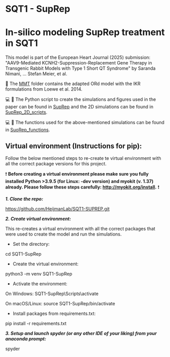 # SQT1 - SupRep

# In-silico modeling SupRep treatment in SQT1

This model is part of the European Heart Journal (2025) submission:
"AAV9-Mediated KCNH2-Suppression-Replacement Gene Therapy in Transgenic Rabbit Models with Type 1 Short QT Syndrome"
by Saranda Nimani, ... Stefan Meier, et al. 


:file_folder: The [MMT](https://github.com/HeijmanLab/SQT1-SUPREP/tree/main/MMT) folder contains the adapted ORd model with the IKR formulations from Loewe et al. 2014.
 
:computer: :snake: The Python script to create the simulations and figures used in the paper can be found in [SupRep](https://github.com/HeijmanLab/SQT1-SUPREP/blob/main/SQT1_SupRep_script.py) and the 2D simulations can be found in [SupRep_2D_scripts](https://github.com/HeijmanLab/SQT1-SUPREP/blob/main/SupRep_SQT1_2D_norm.py).

:computer: :snake: The functions used for the above-mentioned simulations can be found in [SuoRep_functions](https://github.com/HeijmanLab/SQT1-SUPREP/blob/main/SupRep_functions.py).


## Virtual environment (Instructions for pip):

Follow the below mentioned steps to re-create te virtual environment with all the correct package versions for this project.

:exclamation: **Before creating a virtual environment please make sure you fully installed Python >3.9.5 (for Linux: -dev version) and myokit (v. 1.37) already. Please follow these steps carefully: http://myokit.org/install.** :exclamation:


***1. Clone the repo:***

https://github.com/HeijmanLab/SQT1-SUPREP.git 

***2. Create virtual environment:***

This re-creates a virtual environment with all the correct packages that were used to create the model and run the simulations. 

- Set the directory:

cd SQT1-SupRep

- Create the virtual environment:

python3 -m venv SQT1-SupRep

- Activate the environment:

On Windows: SQT1-SupRep\Scripts\activate

On macOS/Linux: source SQT1-SupRep/bin/activate

- Install packages from requirements.txt:

pip install -r requirements.txt

***3. Setup and launch spyder (or any other IDE of your liking) from your anaconda prompt:***

spyder
